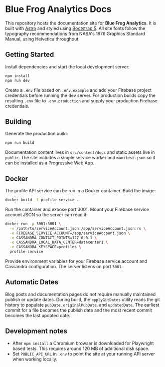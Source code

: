 # Blue Frog Analytics Docs

This repository hosts the documentation site for **Blue Frog Analytics**. It is built with [Astro](https://astro.build) and styled using [Bootstrap&nbsp;5](https://getbootstrap.com). All site fonts follow the typography recommendations from NASA's 1976 Graphics Standard Manual, using Helvetica throughout.

## Getting Started

Install dependencies and start the local development server:

```bash
npm install
npm run dev
```

Create a `.env` file based on `.env.example` and add your Firebase project
credentials before running the dev server. For production builds copy the
resulting `.env` file to `.env.production` and supply your production
Firebase credentials.

## Building

Generate the production build:

```bash
npm run build
```

Documentation content lives in `src/content/docs` and static assets live in `public`.
The site includes a simple service worker and `manifest.json` so it can be installed as a Progressive Web App.

## Docker

The profile API service can be run in a Docker container. Build the image:

```bash
docker build -t profile-service .
```

Run the container and expose port 3001. Mount your Firebase service account JSON so the server can read it:

```bash
docker run -p 3001:3001 \
  -v /path/to/serviceAccount.json:/app/serviceAccount.json:ro \
  -e FIREBASE_SERVICE_ACCOUNT=/app/serviceAccount.json \
  -e CASSANDRA_CONTACT_POINTS=127.0.0.1 \
  -e CASSANDRA_LOCAL_DATA_CENTER=datacenter1 \
  -e CASSANDRA_KEYSPACE=profiles \
  profile-service
```

Provide environment variables for your Firebase service account and Cassandra configuration. The server listens on port `3001`.

## Automatic Dates

Blog posts and documentation pages do not require manually maintained publish or
update dates. During build, the `applyGitDates` utility reads the git history to
populate `pubDate`, `originalPubDate`, and `updatedDate`. The earliest commit
for a file becomes the publish date and the most recent commit becomes the last
updated date.

## Development notes
- After `npm install` a Chromium browser is downloaded for Playwright based
  tests. This requires around 120 MB of additional disk space.
- Set `PUBLIC_API_URL` in `.env` to point the site at your running API server
  when working locally.
